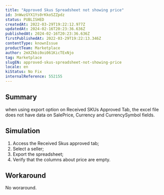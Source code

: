 ```yaml
---
title: "Approved Skus Spreadsheet not showing price"
id: 3nWwzGYX1Ys0rKkoSZZpdz
status: PUBLISHED
createdAt: 2022-03-29T19:22:12.977Z
updatedAt: 2024-02-16T20:23:36.636Z
publishedAt: 2024-02-16T20:23:36.636Z
firstPublishedAt: 2022-03-29T19:22:13.346Z
contentType: knownIssue
productTeam: Marketplace
author: 2mXZkbi0oi061KicTExNjo
tag: Marketplace
slugEN: approved-skus-spreadsheet-not-showing-price
locale: en
kiStatus: No Fix
internalReference: 552155
---
```


## Summary


when using export option on Received SKUs Approved Tab, the excel file does not have data on SalePrice, Currency and CurrencySymbol fields.



## Simulation



1. Access the Received Skus approved tab;
2. Select a seller;
3. Export the spreadsheet;
4. Verify that the columns about price are empty.



## Workaround


No woraround.

